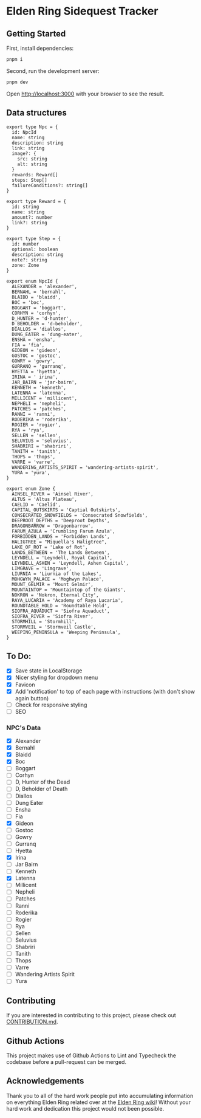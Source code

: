 # Elden Ring Sidequest Tracker

## Getting Started

First, install dependencies:

```bash
pnpm i
```

Second, run the development server:

```bash
pnpm dev
```

Open [http://localhost:3000](http://localhost:3000) with your browser to see the result.

## Data structures

```tsx
export type Npc = {
  id: NpcId
  name: string
  description: string
  link: string
  image?: {
    src: string
    alt: string
  }
  rewards: Reward[]
  steps: Step[]
  failureConditions?: string[]
}

export type Reward = {
  id: string
  name: string
  amount?: number
  link?: string
}

export type Step = {
  id: number
  optional: boolean
  description: string
  note?: string
  zone: Zone
}

export enum NpcId {
  ALEXANDER = 'alexander',
  BERNAHL = 'bernahl',
  BLAIDD = 'blaidd',
  BOC = 'boc',
  BOGGART = 'boggart',
  CORHYN = 'corhyn',
  D_HUNTER = 'd-hunter',
  D_BEHOLDER = 'd-beholder',
  DIALLOS = 'diallos',
  DUNG_EATER = 'dung-eater',
  ENSHA = 'ensha',
  FIA = 'fia',
  GIDEON = 'gideon',
  GOSTOC = 'gostoc',
  GOWRY = 'gowry',
  GURRANQ = 'gurranq',
  HYETTA = 'hyetta',
  IRINA = ' irina',
  JAR_BAIRN = 'jar-bairn',
  KENNETH = 'kenneth',
  LATENNA = 'latenna',
  MILLICENT = 'millicent',
  NEPHELI = 'nepheli',
  PATCHES = 'patches',
  RANNI = 'ranni',
  RODERIKA = 'roderika',
  ROGIER = 'rogier',
  RYA = 'rya',
  SELLEN = 'sellen',
  SELUVIUS = 'seluvius',
  SHABRIRI = 'shabriri',
  TANITH = 'tanith',
  THOPS = 'thops',
  VARRE = 'varre',
  WANDERING_ARTISTS_SPIRIT = 'wandering-artists-spirit',
  YURA = 'yura',
}

export enum Zone {
  AINSEL_RIVER = 'Ainsel River',
  ALTUS = 'Altus Plateau',
  CAELID = 'Caelid',
  CAPITAL_OUTSKIRTS = 'Captial Outskirts',
  CONSECRATED_SNOWFIELDS = 'Consecrated Snowfields',
  DEEPROOT_DEPTHS = 'Deeproot Depths',
  DRAGONBARROW = 'Dragonbarrow',
  FARUM_AZULA = 'Crumbling Farum Azula',
  FORBIDDEN_LANDS = 'Forbidden Lands',
  HALIGTREE = "Miquella's Haligtree",
  LAKE_OF_ROT = 'Lake of Rot',
  LANDS_BETWEEN = 'The Lands Between',
  LEYNDELL = 'Leyndell, Royal Capital',
  LEYNDELL_ASHEN = 'Leyndell, Ashen Capital',
  LIMGRAVE = 'Limgrave',
  LIURNIA = 'Liurnia of the Lakes',
  MOHGWYN_PALACE = 'Moghwyn Palace',
  MOUNT_GELMIR = 'Mount Gelmir',
  MOUNTAINTOP = 'Mountaintop of the Giants',
  NOKRON = 'Nokron, Eternal City',
  RAYA_LUCARIA = 'Academy of Raya Lucaria',
  ROUNDTABLE_HOLD = 'Roundtable Hold',
  SIOFRA_AQUADUCT = 'Siofra Aquaduct',
  SIOFRA_RIVER = 'Siofra River',
  STORMHILL = 'Stormhill',
  STORMVEIL = 'Stormveil Castle',
  WEEPING_PENINSULA = 'Weeping Peninsula',
}
```

## To Do:

- [x] Save state in LocalStorage
- [x] Nicer styling for dropdown menu
- [x] Favicon
- [x] Add 'notification' to top of each page with instructions (with don't show again button)
- [ ] Check for responsive styling
- [ ] SEO

### NPC's Data

- [x] Alexander
- [x] Bernahl
- [x] Blaidd
- [x] Boc
- [ ] Boggart
- [ ] Corhyn
- [ ] D, Hunter of the Dead
- [ ] D, Beholder of Death
- [ ] Diallos
- [ ] Dung Eater
- [ ] Ensha
- [ ] Fia
- [x] Gideon
- [ ] Gostoc
- [ ] Gowry
- [ ] Gurranq
- [ ] Hyetta
- [x] Irina
- [ ] Jar Bairn
- [ ] Kenneth
- [x] Latenna
- [ ] Millicent
- [ ] Nepheli
- [ ] Patches
- [ ] Ranni
- [ ] Roderika
- [ ] Rogier
- [ ] Rya
- [ ] Sellen
- [ ] Seluvius
- [ ] Shabriri
- [ ] Tanith
- [ ] Thops
- [ ] Varre
- [ ] Wandering Artists Spirit
- [ ] Yura

## Contributing

If you are interested in contributing to this project, please check out [CONTRIBUTION.md](https://github.com/mhogeveen/er-quest-tracker/blob/main/CONTRIBUTING.md).

## Github Actions

This project makes use of Github Actions to Lint and Typecheck the codebase before a pull-request can be merged.

## Acknowledgements

Thank you to all of the hard work people put into accumulating information on everything Elden Ring related over at the [Elden Ring wiki](https://eldenring.wiki.fextralife.com/Elden+Ring+Wiki)!
Without your hard work and dedication this project would not been possible.
